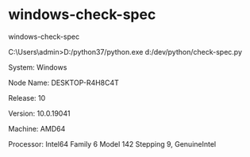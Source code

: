 # windows-check-spec
windows-check-spec

C:\Users\admin>D:/python37/python.exe d:/dev/python/check-spec.py

System: Windows

Node Name: DESKTOP-R4H8C4T

Release: 10

Version: 10.0.19041

Machine: AMD64

Processor: Intel64 Family 6 Model 142 Stepping 9, GenuineIntel
